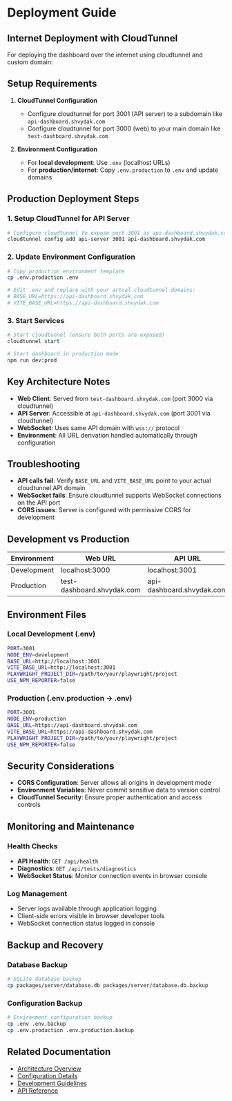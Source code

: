 # Deployment Guide

## Internet Deployment with CloudTunnel

For deploying the dashboard over the internet using cloudtunnel and custom domain:

## Setup Requirements

1. **CloudTunnel Configuration**

   - Configure cloudtunnel for port 3001 (API server) to a subdomain like `api-dashboard.shvydak.com`
   - Configure cloudtunnel for port 3000 (web) to your main domain like `test-dashboard.shvydak.com`

2. **Environment Configuration**
   - For **local development**: Use `.env` (localhost URLs)
   - For **production/internet**: Copy `.env.production` to `.env` and update domains

## Production Deployment Steps

### 1. Setup CloudTunnel for API Server

```bash
# Configure cloudtunnel to expose port 3001 as api-dashboard.shvydak.com
cloudtunnel config add api-server 3001 api-dashboard.shvydak.com
```

### 2. Update Environment Configuration

```bash
# Copy production environment template
cp .env.production .env

# Edit .env and replace with your actual cloudtunnel domains:
# BASE_URL=https://api-dashboard.shvydak.com
# VITE_BASE_URL=https://api-dashboard.shvydak.com
```

### 3. Start Services

```bash
# Start cloudtunnel (ensure both ports are exposed)
cloudtunnel start

# Start dashboard in production mode
npm run dev:prod
```

## Key Architecture Notes

- **Web Client**: Served from `test-dashboard.shvydak.com` (port 3000 via cloudtunnel)
- **API Server**: Accessible at `api-dashboard.shvydak.com` (port 3001 via cloudtunnel)
- **WebSocket**: Uses same API domain with `wss://` protocol
- **Environment**: All URL derivation handled automatically through configuration

## Troubleshooting

- **API calls fail**: Verify `BASE_URL` and `VITE_BASE_URL` point to your actual cloudtunnel API domain
- **WebSocket fails**: Ensure cloudtunnel supports WebSocket connections on the API port
- **CORS issues**: Server is configured with permissive CORS for development

## Development vs Production

| Environment | Web URL                    | API URL                   | Configuration              |
| ----------- | -------------------------- | ------------------------- | -------------------------- |
| Development | localhost:3000             | localhost:3001            | `.env`                     |
| Production  | test-dashboard.shvydak.com | api-dashboard.shvydak.com | `.env.production` → `.env` |

## Environment Files

### Local Development (.env)

```bash
PORT=3001
NODE_ENV=development
BASE_URL=http://localhost:3001
VITE_BASE_URL=http://localhost:3001
PLAYWRIGHT_PROJECT_DIR=/path/to/your/playwright/project
USE_NPM_REPORTER=false
```

### Production (.env.production → .env)

```bash
PORT=3001
NODE_ENV=production
BASE_URL=https://api-dashboard.shvydak.com
VITE_BASE_URL=https://api-dashboard.shvydak.com
PLAYWRIGHT_PROJECT_DIR=/path/to/your/playwright/project
USE_NPM_REPORTER=false
```

## Security Considerations

- **CORS Configuration**: Server allows all origins in development mode
- **Environment Variables**: Never commit sensitive data to version control
- **CloudTunnel Security**: Ensure proper authentication and access controls

## Monitoring and Maintenance

### Health Checks

- **API Health**: `GET /api/health`
- **Diagnostics**: `GET /api/tests/diagnostics`
- **WebSocket Status**: Monitor connection events in browser console

### Log Management

- Server logs available through application logging
- Client-side errors visible in browser developer tools
- WebSocket connection status logged in console

## Backup and Recovery

### Database Backup

```bash
# SQLite database backup
cp packages/server/database.db packages/server/database.db.backup
```

### Configuration Backup

```bash
# Environment configuration backup
cp .env .env.backup
cp .env.production .env.production.backup
```

## Related Documentation

- [Architecture Overview](./ARCHITECTURE.md)
- [Configuration Details](./CONFIGURATION.md)
- [Development Guidelines](./DEVELOPMENT.md)
- [API Reference](./API_REFERENCE.md)